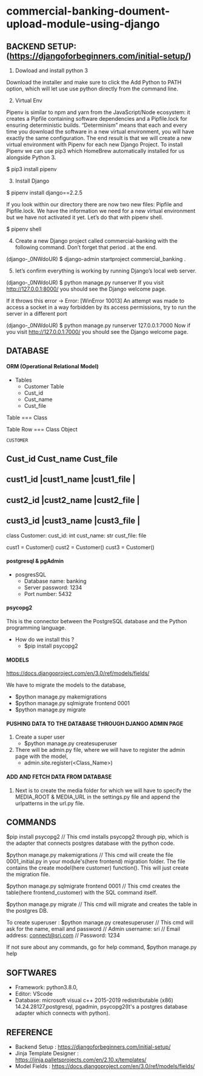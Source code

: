 # commercial-banking-doument-upload-module-using-django

## BACKEND SETUP: (https://djangoforbeginners.com/initial-setup/)

1. Dowload and install python 3

Download the installer and make sure to click the Add Python to PATH option, which will let use use python directly from the command line.

2. Virtual Env

Pipenv is similar to npm and yarn from the JavaScript/Node ecosystem: it creates a Pipfile containing software dependencies and a Pipfile.lock for ensuring deterministic builds. “Determinism” means that each and every time you download the software in a new virtual environment, you will have exactly the same configuration.
The end result is that we will create a new virtual environment with Pipenv for each new Django Project.
To install Pipenv we can use pip3 which HomeBrew automatically installed for us alongside Python 3.

$ pip3 install pipenv

3. Install Django

$ pipenv install django==2.2.5

If you look within our directory there are now two new files: Pipfile and Pipfile.lock. We have the information we need for a new virtual environment but we have not activated it yet. Let’s do that with pipenv shell.

$ pipenv shell

4. Create a new Django project called commercial-banking with the following command. Don’t forget that period . at the end.

(django-_0NWdoUR) $ django-admin startproject commercial_banking .

5. let’s confirm everything is working by running Django’s local web server.

(django-_0NWdoUR) $ python manage.py runserver
If you visit http://127.0.0.1:8000/ you should see the Django welcome page.

If it throws this error ->  Error: [WinError 10013] An attempt was made to access a socket in a way forbidden by its access permissions, try to run the server in a different port

(django-_0NWdoUR) $ python manage.py runserver 127.0.0.1:7000
Now if you visit http://127.0.0.1:7000/ you should see the Django welcome page.

## DATABASE

#### ORM (Operational Relational Model)
 - Tables
   - Customer Table
    - Cust_id
    - Cust_name
    - Cust_file

Table === Class

Table Row === Class Object

``` CUSTOMER ```

Cust_id     Cust_name   Cust_file
----------------------------------------
cust1_id    |cust1_name |cust1_file    |
----------------------------------------
cust2_id    |cust2_name |cust2_file    |
----------------------------------------
cust3_id    |cust3_name |cust3_file    |
----------------------------------------


class Customer:
cust_id: int
cust_name: str
cust_file: file

cust1 = Customer()
cust2 = Customer()
cust3 = Customer()
 
#### postgresql & pgAdmin 

- posgresSQL 
    - Database name: banking
    - Server password: 1234
    - Port number: 5432

#### psycopg2

This is the connector between the PostgreSQL database and the Python programming language.

- How do we install this ?
    - $pip install psycopg2

#### MODELS

https://docs.djangoproject.com/en/3.0/ref/models/fields/

We have to migrate the models to the database,
- $python manage.py makemigrations
- $python manage.py sqlmigrate frontend 0001
- $python manage.py migrate

#### PUSHING DATA TO THE DATABASE THROUGH DJANGO ADMIN PAGE

1. Create a super user
    - $python manage.py createsuperuser
2. There will be admin.py file, where we will have to register the admin page with the model,
    - admin.site.register(<Class_Name>)

#### ADD AND FETCH DATA FROM DATABASE

1. Next is to create the media folder for which we will have to specify the MEDIA_ROOT & MEDIA_URL in the settings.py file and append the urlpatterns in the url.py file.


## COMMANDS

$pip install psycopg2
// This cmd installs psycopg2 through pip, which is the adapter that connects postgres database with the python code.

$python manage.py makemigrations
// This cmd will create the file 0001_initial.py in your module's(here frontend) migration folder. The file contains the create model(here customer) function(). This will just create the migration file.

$python manage.py sqlmigrate frontend 0001
// This cmd creates the table(here frontend_customer) with the SQL command itself.

$python manage.py migrate
// This cmd will migrate and creates the table in the postgres DB.

To create superuser :
$python manage.py createsuperuser
// This cmd will ask for the name, email and password
// Admin username: sri 
// Email address: connect@sri.com
// Password: 1234

If not sure about any commands, go for help command,
$python manage.py help

## SOFTWARES

 - Framework: python3.8.0,
 - Editor: VScode
 - Database: microsoft visual c++ 2015-2019 redistributable (x86) 14.24.28127,postgresql, pgadmin, psycopg2(It's a postgres database adapter which connects with python).
 
## REFERENCE

 - Backend Setup : https://djangoforbeginners.com/initial-setup/
 - Jinja Template Designer : https://jinja.palletsprojects.com/en/2.10.x/templates/
 - Model Fields : https://docs.djangoproject.com/en/3.0/ref/models/fields/

